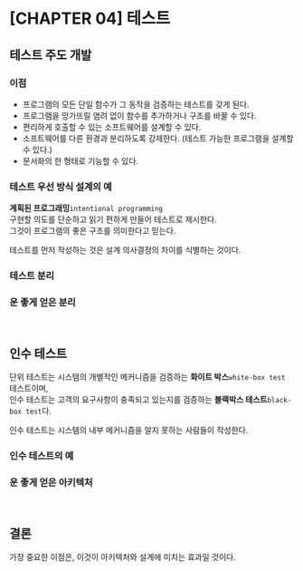 # [CHAPTER 04] 테스트

## 테스트 주도 개발

### 이점

- 프로그램의 모든 단일 함수가 그 동작을 검증하는 테스트를 갖게 된다.
- 프로그램을 망가뜨릴 염려 없이 함수를 추가하거나 구조를 바꿀 수 있다.
- 편리하게 호출할 수 있는 소프트웨어를 설계할 수 있다.
- 소프트웨어를 다른 환경과 분리하도록 강제한다. (테스트 가능한 프로그램을 설계할 수 있다.)
- 문서화의 한 형태로 기능할 수 있다.

### 테스트 우선 방식 설계의 예

**계획된 프로그래밍**`intentional programming`  
구현할 의도를 단순하고 읽기 편하게 만들어 테스트로 제시한다.  
그것이 프로그램의 좋은 구조를 의미한다고 믿는다.

테스트를 먼저 작성하는 것은 설계 의사결정의 차이를 식별하는 것이다.

### 테스트 분리

### 운 좋게 얻은 분리

<br/>

## 인수 테스트

단위 테스트는 시스템의 개별적인 메커니즘을 검증하는 **화이트 박스**`white-box test` 테스트이며,  
인수 테스트는 고객의 요구사항이 충족되고 있는지를 검증하는 **블랙박스 테스트**`black-box test`다.

인수 테스트는 시스템의 내부 메커니즘을 알지 못하는 사람들이 작성한다.

### 인수 테스트의 예

### 운 좋게 얻은 아키텍처

<br/>

## 결론

가장 중요한 이점은, 이것이 아키텍처와 설계에 미치는 효과일 것이다.
